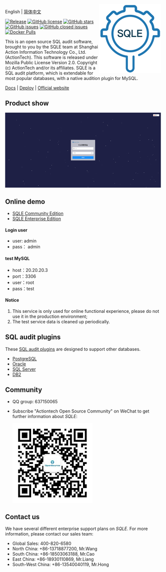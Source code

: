 <img align="right" src="./SQLE_logo.png">

English | [简体中文](./README.md)

[![Release](https://img.shields.io/github/release/actiontech/sqle.svg?style=flat-square)](https://github.com/actiontech/sqle/releases)
[![GitHub license](https://img.shields.io/github/license/actiontech/sqle.svg)](https://github.com/actiontech/sqle/blob/main/LICENSE)
[![GitHub stars](https://img.shields.io/github/stars/actiontech/sqle.svg)](https://github.com/actiontech/sqle/stargazers)
[![GitHub issues](https://img.shields.io/github/issues/actiontech/sqle.svg)](https://github.com/actiontech/sqle/issues)
[![GitHub closed issues](https://img.shields.io/github/issues-closed-raw/actiontech/sqle.svg)](https://github.com/actiontech/sqle/issues?q=is%3Aissue+is%3Aclosed)
[![Docker Pulls](https://img.shields.io/docker/pulls/actiontech/sqle-ce.svg)](https://hub.docker.com/r/actiontech/sqle-ce)

This is an open source SQL audit software, brought to you by the SQLE team at Shanghai Action Information Technology Co., Ltd.(ActionTech). This software is released under Mozilla Public License Version 2.0.
Copyright (c)  ActionTech and/or its affiliates. SQLE is a SQL audit platform, which is extendable for most popular databases, with a native audition plugin for MySQL.

[Docs](https://actiontech.github.io/sqle-docs-cn/) | [Deploy](https://actiontech.github.io/sqle-docs-cn/2.deploy/overview.html) | [Official website](https://opensource.actionsky.com/sqle/)

## Product show
![product_show](./SQLE_product_show.gif)
## Online demo
* [SQLE Community Edition](http://124.70.158.246:8888/)
* [SQLE Enterprise Edition](http://124.70.158.246:8889/)
#### Login user
* user: admin
* pass： admin
#### test MySQL
* host：20.20.20.3
* port：3306
* user：root
* pass：test
#### Notice
1. This service is only used for online functional experience, please do not use it in the production environment;
2. The test service data is cleaned up periodically.

## SQL audit plugins
These [SQL audit plugins](https://actiontech.github.io/sqle-docs-cn/3.modules/3.7_auditplugin/overview.html) are designed to support other databases.
* [PostgreSQL](https://github.com/actiontech/sqle-pg-plugin)
* [Oracle](https://github.com/actiontech/sqle-oracle-plugin)
* [SQL Server](https://github.com/actiontech/sqle-ms-plugin)
* [DB2](https://github.com/actiontech/sqle-db2-plugin)

## Community
* QQ group: 637150065
* Subscribe "Actiontech Open Source Community" on WeChat to get further information about *SQLE*:

  ![QR code.png](./QR_code.png)

## Contact us
We have several different enterprise support plans on *SQLE*. For more information, please contact our sales team:
* Global Sales: 400-820-6580
* North China: +86-13718877200, Mr.Wang
* South China: +86-18503063188, Mr.Cao
* East China: +86-18930110869, Mr.Liang
* South-West China: +86-13540040119, Mr.Hong